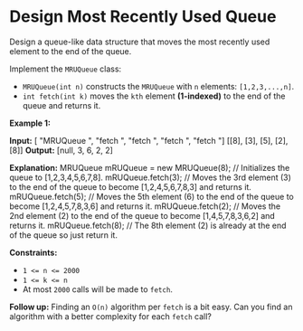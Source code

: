 # Design Most Recently Used Queue

Design a queue-like data structure that moves the most recently used element to the end of the queue.

Implement the `MRUQueue` class:

* `MRUQueue(int n)` constructs the `MRUQueue` with `n` elements: `[1,2,3,...,n]`.
* `int fetch(int k)` moves the `kth` element **(1-indexed)** to the end of the queue and returns it.

**Example 1:**

**Input:**
\[ "MRUQueue ",  "fetch ",  "fetch ",  "fetch ",  "fetch "\]
\[\[8\], \[3\], \[5\], \[2\], \[8\]\]
**Output:**
\[null, 3, 6, 2, 2\]

**Explanation:**
MRUQueue mRUQueue = new MRUQueue(8); // Initializes the queue to \[1,2,3,4,5,6,7,8\].
mRUQueue.fetch(3); // Moves the 3rd element (3) to the end of the queue to become \[1,2,4,5,6,7,8,3\] and returns it.
mRUQueue.fetch(5); // Moves the 5th element (6) to the end of the queue to become \[1,2,4,5,7,8,3,6\] and returns it.
mRUQueue.fetch(2); // Moves the 2nd element (2) to the end of the queue to become \[1,4,5,7,8,3,6,2\] and returns it.
mRUQueue.fetch(8); // The 8th element (2) is already at the end of the queue so just return it.

**Constraints:**

* `1 <= n <= 2000`
* `1 <= k <= n`
* At most `2000` calls will be made to `fetch`.

**Follow up:** Finding an `O(n)` algorithm per `fetch` is a bit easy. Can you find an algorithm with a better complexity for each `fetch` call?
